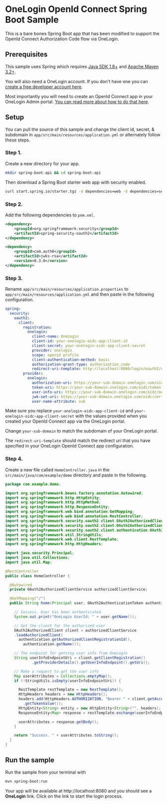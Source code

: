 # OneLogin OpenId Connect Spring Boot Sample
This is a bare bones Spring Boot app that has been modified to support the OpenId Connect Authorization Code flow via OneLogin.

## Prerequisites
This sample uses Spring which requires [Java SDK 1.8+](https://www.java.com/) and [Apache Maven 3.2+](https://maven.apache.org/).

You will also need a OneLogin account. If you don't have one you can [create a free developer account here](https://www.onelogin.com/developer-signup).

Most importantly you will need to create an OpenId Connect app in your OneLogin Admin portal. [You can read more about how to do that here](https://developers.onelogin.com/openid-connect/connect-to-onelogin).

## Setup
You can pull the source of this sample and change the client id, secret, &amp; subdomain in `app/src/main/resources/application.yml` or alternately follow these steps.

### Step 1.
Create a new directory for your app.

```sh
mkdir spring-boot-api && cd spring-boot-api
```

Then download a Spring Boot starter web app with security enabled.
```sh
curl start.spring.io/starter.tgz -d dependencies=web -d dependencies=security | tar -zxvf -
```

### Step 2.
Add the following dependencies to `pom.xml`.

```xml
<dependency>
    <groupId>org.springframework.security</groupId>
    <artifactId>spring-security-oauth2</artifactId>
</dependency>

<dependency>
    <groupId>com.auth0</groupId>
    <artifactId>jwks-rsa</artifactId>
    <version>0.3.0</version>
</dependency>
```

### Step 3.
Rename `app/src/main/resources/application.properties` to `app/src/main/resources/application.yml` and then paste in the following configuration.

```yml
spring:
  security:
    oauth2:
      client:
        registration:
          onelogin:
            client-name: OneLogin
            client-id: your-onelogin-oidc-app-client-id
            client-secret: your-onelogin-oidc-app-client-secret
            provider: onelogin
            scope: openid profile
            client-authentication-method: basic
            authorization-grant-type: authorization_code
            redirect-uri-template: http://localhost:8080/login/oauth2/code/onelogin
        provider:
          onelogin:
            authorization-uri: https://your-sub-domain.onelogin.com/oidc/auth
            token-uri: https://your-sub-domain.onelogin.com/oidc/token
            user-info-uri: https://your-sub-domain.onelogin.com/oidc/me
            jwk-set-uri: https://your-sub-domain.onelogin.com/oidc/certs
            user-name-attribute: sub
```

Make sure you replace `your-onelogin-oidc-app-client-id` and `your-onelogin-oidc-app-client-secret` with the values provided when you created your OpenId Connect app via the OneLogin portal.

Change `your-sub-domain` to match the subdomain of your OneLogin portal.

The `redirect-uri-template` should match the redirect uri that you have specified in your OneLogin OpenId Connect app configuration.

### Step 4.
Create a new file called `HomeController.java` in the `src/main/java/com/example/demo` directory and paste in the following.

```java
package com.example.demo;

import org.springframework.beans.factory.annotation.Autowired;
import org.springframework.http.HttpEntity;
import org.springframework.http.HttpMethod;
import org.springframework.http.ResponseEntity;
import org.springframework.web.bind.annotation.GetMapping;
import org.springframework.web.bind.annotation.RestController;
import org.springframework.security.oauth2.client.OAuth2AuthorizedClient;
import org.springframework.security.oauth2.client.OAuth2AuthorizedClientService;
import org.springframework.security.oauth2.client.authentication.OAuth2AuthenticationToken;
import org.springframework.util.StringUtils;
import org.springframework.web.client.RestTemplate;
import org.springframework.http.HttpHeaders;

import java.security.Principal;
import java.util.Collections;
import java.util.Map;

@RestController
public class HomeController {

  @Autowired
  private OAuth2AuthorizedClientService authorizedClientService;

  @GetMapping("/")
  public String home(Principal user, OAuth2AuthenticationToken authentication) {

    // Success. User has been authenticated
    System.out.print("OneLogin UserId: " + user.getName());

    // Get the client for the authorized user
    OAuth2AuthorizedClient client = authorizedClientService
    .loadAuthorizedClient(
      authentication.getAuthorizedClientRegistrationId(),
        authentication.getName());

    // The endpoint for getting user info from OneLogin
    String userInfoEndpointUri = client.getClientRegistration()
            .getProviderDetails().getUserInfoEndpoint().getUri();

    // Make a request to get the user info
    Map userAttributes = Collections.emptyMap();
    if (!StringUtils.isEmpty(userInfoEndpointUri)) {

      RestTemplate restTemplate = new RestTemplate();
      HttpHeaders headers = new HttpHeaders();
      headers.add(HttpHeaders.AUTHORIZATION, "Bearer " + client.getAccessToken()
        .getTokenValue());
      HttpEntity<String> entity = new HttpEntity<String>("", headers);
      ResponseEntity<Map> response = restTemplate.exchange(userInfoEndpointUri, HttpMethod.GET, entity, Map.class);

      userAttributes = response.getBody();
    }

    return "Success. " + userAttributes.toString();
  }
}
```

## Run the sample
Run the sample from your terminal with

```sh
mvn spring-boot:run
```

Your app will be available at http://localhost:8080 and you should see a **OneLogin** link. Click on the link to start the login process.
